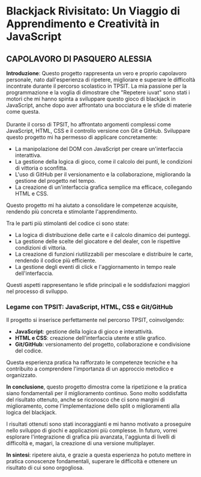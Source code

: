 # Blackjack Rivisitato: Un Viaggio di Apprendimento e Creatività in JavaScript
## CAPOLAVORO DI PASQUERO ALESSIA
**Introduzione**:
Questo progetto rappresenta un vero e proprio capolavoro personale, nato dall'esperienza di ripetere, migliorare e superare le difficoltà incontrate durante il percorso scolastico in TPSIT. La mia passione per la programmazione e la voglia di dimostrare che "Repetere iuvat" sono stati i motori che mi hanno spinta a sviluppare questo gioco di blackjack in JavaScript, anche dopo aver affrontato una bocciatura e le sfide di materie come questa.
<br><br>
Durante il corso di TPSIT, ho affrontato argomenti complessi come JavaScript, HTML, CSS e il controllo versione con Git e GitHub. Sviluppare questo progetto mi ha permesso di applicare concretamente:

* La manipolazione del DOM con JavaScript per creare un'interfaccia interattiva.
* La gestione della logica di gioco, come il calcolo dei punti, le condizioni di vittoria o sconfitta.
* L'uso di GitHub per il versionamento e la collaborazione, migliorando la gestione del progetto nel tempo.
* La creazione di un'interfaccia grafica semplice ma efficace, collegando HTML e CSS.

Questo progetto mi ha aiutato a consolidare le competenze acquisite, rendendo più concreta e stimolante l'apprendimento.

Tra le parti più stimolanti del codice ci sono state:

* La logica di distribuzione delle carte e il calcolo dinamico dei punteggi.
* La gestione delle scelte del giocatore e del dealer, con le rispettive condizioni di vittoria.
* La creazione di funzioni riutilizzabili per mescolare e distribuire le carte, rendendo il codice più efficiente.
* La gestione degli eventi di click e l'aggiornamento in tempo reale dell'interfaccia.

Questi aspetti rappresentano le sfide principali e le soddisfazioni maggiori nel processo di sviluppo.

### Legame con TPSIT: JavaScript, HTML, CSS e Git/GitHub
Il progetto si inserisce perfettamente nel percorso TPSIT, coinvolgendo:

* **JavaScript**: gestione della logica di gioco e interattività.
* **HTML e CSS**: creazione dell'interfaccia utente e stile grafico.
* **Git/GitHub**: versionamento del progetto, collaborazione e condivisione del codice.

Questa esperienza pratica ha rafforzato le competenze tecniche e ha contribuito a comprendere l'importanza di un approccio metodico e organizzato.

**In conclusione**, questo progetto dimostra come la ripetizione e la pratica siano fondamentali per il miglioramento continuo. Sono molto soddisfatta del risultato ottenuto, anche se riconosco che ci sono margini di miglioramento, come l'implementazione dello split o miglioramenti alla logica del blackjack.

I risultati ottenuti sono stati incoraggianti e mi hanno motivato a proseguire nello sviluppo di giochi e applicazioni più complesse. In futuro, vorrei esplorare l'integrazione di grafica più avanzata, l'aggiunta di livelli di difficoltà e, magari, la creazione di una versione multiplayer.

**In sintesi**: ripetere aiuta, e grazie a questa esperienza ho potuto mettere in pratica conoscenze fondamentali, superare le difficoltà e ottenere un risultato di cui sono orgogliosa.
